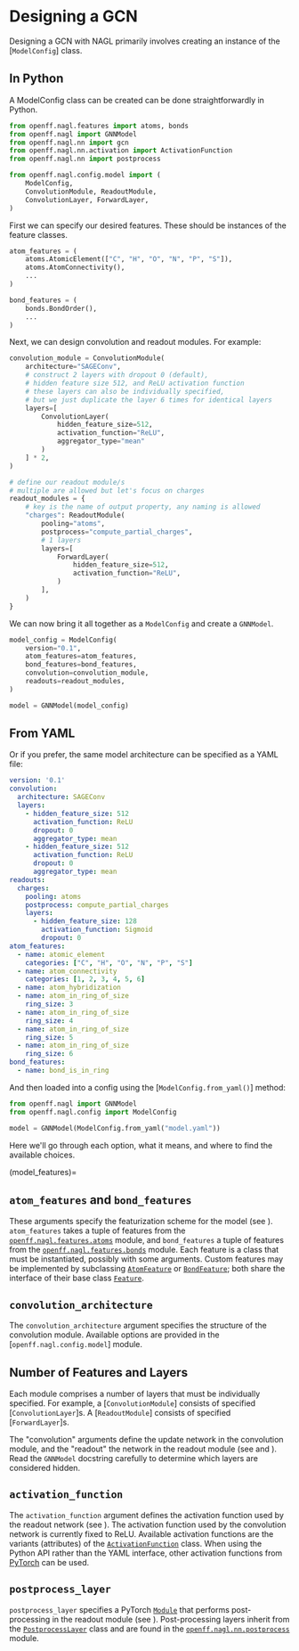 # Designing a GCN

Designing a GCN with NAGL primarily involves creating an instance of the [`ModelConfig`] class.

## In Python

A ModelConfig class can be created can be done straightforwardly in Python.

```python
from openff.nagl.features import atoms, bonds
from openff.nagl import GNNModel
from openff.nagl.nn import gcn
from openff.nagl.nn.activation import ActivationFunction
from openff.nagl.nn import postprocess

from openff.nagl.config.model import (
    ModelConfig,
    ConvolutionModule, ReadoutModule,
    ConvolutionLayer, ForwardLayer,
)
```

First we can specify our desired features.
These should be instances of the feature classes.

```python
atom_features = (
    atoms.AtomicElement(["C", "H", "O", "N", "P", "S"]),
    atoms.AtomConnectivity(),
    ...
)

bond_features = (
    bonds.BondOrder(),
    ...
)
```

Next, we can design convolution and readout modules. For example:

```python
convolution_module = ConvolutionModule(
    architecture="SAGEConv",
    # construct 2 layers with dropout 0 (default),
    # hidden feature size 512, and ReLU activation function
    # these layers can also be individually specified,
    # but we just duplicate the layer 6 times for identical layers
    layers=[
        ConvolutionLayer(
            hidden_feature_size=512,
            activation_function="ReLU",
            aggregator_type="mean"
        )
    ] * 2,
)

# define our readout module/s
# multiple are allowed but let's focus on charges
readout_modules = {
    # key is the name of output property, any naming is allowed
    "charges": ReadoutModule(
        pooling="atoms",
        postprocess="compute_partial_charges",
        # 1 layers
        layers=[
            ForwardLayer(
                hidden_feature_size=512,
                activation_function="ReLU",
            )
        ],
    )
}
```

We can now bring it all together as a `ModelConfig` and create a `GNNModel`.

```python
model_config = ModelConfig(
    version="0.1",
    atom_features=atom_features,
    bond_features=bond_features,
    convolution=convolution_module,
    readouts=readout_modules,
)

model = GNNModel(model_config)
```

## From YAML

Or if you prefer, the same model architecture can be specified as a YAML file:

```yaml
version: '0.1'
convolution:
  architecture: SAGEConv
  layers:
    - hidden_feature_size: 512
      activation_function: ReLU
      dropout: 0
      aggregator_type: mean
    - hidden_feature_size: 512
      activation_function: ReLU
      dropout: 0
      aggregator_type: mean
readouts:
  charges:
    pooling: atoms
    postprocess: compute_partial_charges
    layers:
      - hidden_feature_size: 128
        activation_function: Sigmoid
        dropout: 0
atom_features:
  - name: atomic_element
    categories: ["C", "H", "O", "N", "P", "S"]
  - name: atom_connectivity
    categories: [1, 2, 3, 4, 5, 6]
  - name: atom_hybridization
  - name: atom_in_ring_of_size
    ring_size: 3
  - name: atom_in_ring_of_size
    ring_size: 4
  - name: atom_in_ring_of_size
    ring_size: 5
  - name: atom_in_ring_of_size
    ring_size: 6
bond_features:
  - name: bond_is_in_ring
```

And then loaded into a config using the [`ModelConfig.from_yaml()`] method:

```python
from openff.nagl import GNNModel
from openff.nagl.config import ModelConfig

model = GNNModel(ModelConfig.from_yaml("model.yaml"))
```

Here we'll go through each option, what it means, and where to find the available choices.

(model_features)=
## `atom_features` and `bond_features`

These arguments specify the featurization scheme for the model (see [](featurization_theory)). `atom_features` takes a tuple of features from the [`openff.nagl.features.atoms`] module, and `bond_features` a tuple of features from the [`openff.nagl.features.bonds`] module. Each feature is a class that must be instantiated, possibly with some arguments. Custom features may be implemented by subclassing [`AtomFeature`] or [`BondFeature`]; both share the interface of their base class [`Feature`].

[`openff.nagl.features.atoms`]: openff.nagl.features.atoms
[`openff.nagl.features.bonds`]: openff.nagl.features.bonds
[`AtomFeature`]: openff.nagl.features.atoms.AtomFeature
[`BondFeature`]: openff.nagl.features.bonds.BondFeature
[`Feature`]: openff.nagl.features.Feature

## `convolution_architecture`

The `convolution_architecture` argument specifies the structure of the convolution module. Available options are provided in the [`openff.nagl.config.model`] module. 

[`openff.nagl.nn.gcn`]: openff.nagl.nn.gcn

## Number of Features and Layers

Each module comprises a number of layers that must be individually specified.
For example, a [`ConvolutionModule`] consists of specified [`ConvolutionLayer`]s. A [`ReadoutModule`] consists of specified [`ForwardLayer`]s.

The "convolution" arguments define the update network in the convolution module, and the "readout" the network in the readout module (see [](convolution_theory) and [](readout_theory)). Read the `GNNModel` docstring carefully to determine which layers are considered hidden.

## `activation_function`

The `activation_function` argument defines the activation function used by the readout network (see [](nn_theory)). The activation function used by the convolution network is currently fixed to ReLU. Available activation functions are the variants (attributes) of the [`ActivationFunction`] class. When using the Python API rather than the YAML interface, other activation functions from [PyTorch](https://pytorch.org/docs/stable/nn.html#non-linear-activations-weighted-sum-nonlinearity) can be used.

[`ActivationFunction`]: openff.nagl.nn.activation.ActivationFunction

## `postprocess_layer`

`postprocess_layer` specifies a PyTorch [`Module`](torch.nn.Module) that performs post-processing in the readout module (see [](readout_theory)). Post-processing layers inherit from the [`PostprocessLayer`] class and are found in the [`openff.nagl.nn.postprocess`] module.

[`PostprocessLayer`]: openff.nagl.nn.postprocess.PostprocessLayer
[`openff.nagl.nn.postprocess`]: openff.nagl.nn.postprocess
